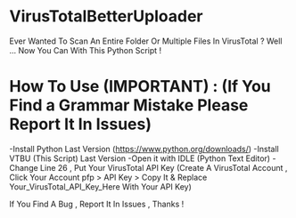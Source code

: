 # VirusTotalBetterUploader
Ever Wanted To Scan An Entire Folder Or Multiple Files In VirusTotal ? Well ... Now You Can With This Python Script !

# How To Use (IMPORTANT) : (If You Find a Grammar Mistake Please Report It In Issues)
-Install Python Last Version (https://www.python.org/downloads/)
-Install VTBU (This Script) Last Version
-Open it with IDLE (Python Text Editor)
-Change Line 26 , Put Your VirusTotal API Key (Create A VirusTotal Account , Click Your Account pfp > API Key > Copy It & Replace Your_VirusTotal_API_Key_Here With Your API Key)

If You Find A Bug , Report It In Issues , Thanks !
